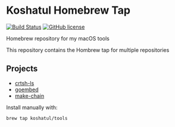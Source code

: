 # Koshatul Homebrew Tap
[![Build Status](https://travis-ci.org/koshatul/homebrew-tools.svg?branch=master)](https://travis-ci.org/koshatul/homebrew-tools)
[![GitHub license](https://img.shields.io/github/license/koshatul/crtsh-ls)](https://github.com/koshatul/crtsh-ls/blob/master/LICENSE)


Homebrew repository for my macOS tools

This repository contains the Hombrew tap for multiple repositories

## Projects
- [crtsh-ls](https://github.com/koshatul/crtsh-ls)
- [goembed](https://github.com/koshatul/goembed)
- [make-chain](https://github.com/koshatul/ssl-make-chain)

Install manually with:

    brew tap koshatul/tools
